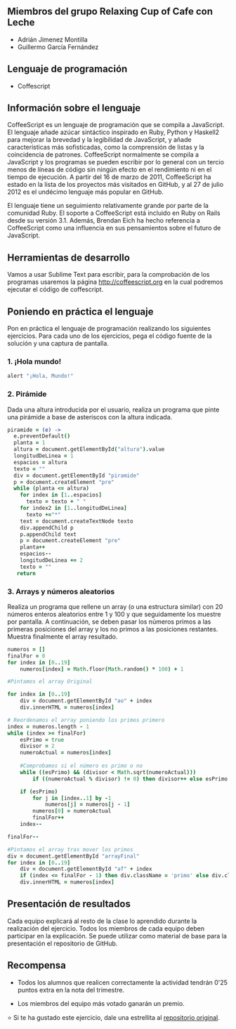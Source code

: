 ## Miembros del grupo Relaxing Cup of Cafe con Leche

* Adrián Jimenez Montilla
* Guillermo García Fernández

## Lenguaje de programación

* Coffescript

## Información sobre el lenguaje

CoffeeScript es un lenguaje de programación que se compila a JavaScript. El lenguaje añade azúcar sintáctico inspirado en Ruby, Python y Haskell2 para mejorar la brevedad y la legibilidad de JavaScript, y añade características más sofisticadas, como la comprensión de listas y la coincidencia de patrones. CoffeeScript normalmente se compila a JavaScript y los programas se pueden escribir por lo general con un tercio menos de líneas de código sin ningún efecto en el rendimiento ni en el tiempo de ejecución. A partir del 16 de marzo de 2011, CoffeeScript ha estado en la lista de los proyectos más visitados en GitHub, y al 27 de julio 2012 es el undécimo lenguaje más popular en GitHub.

El lenguaje tiene un seguimiento relativamente grande por parte de la comunidad Ruby. El soporte a CoffeeScript está incluido en Ruby on Rails desde su versión 3.1. Además, Brendan Eich ha hecho referencia a CoffeeScript como una influencia en sus pensamientos sobre el futuro de JavaScript.

## Herramientas de desarrollo

Vamos a usar Sublime Text para escribir, para la comprobación de los programas usaremos la página http://coffeescript.org
en la cual podremos ejecutar el código de coffescript.

## Poniendo en práctica el lenguaje

Pon en práctica el lenguaje de programación realizando los siguientes ejercicios. Para cada uno de los ejercicios, pega el código fuente de la solución y una captura de pantalla.

### 1. ¡Hola mundo!

````coffeeScript
alert "¡Hola, Mundo!"
````

### 2. Pirámide

Dada una altura introducida por el usuario, realiza un programa que pinte una pirámide a base de asteriscos con la altura indicada.

````coffeeScript
piramide = (e) ->
  e.preventDefault()
  planta = 1
  altura = document.getElementById("altura").value  
  longitudDeLinea = 1
  espacios = altura
  texto = ""
  div = document.getElementById "piramide"
  p = document.createElement "pre"
  while (planta <= altura)
    for index in [1..espacios]
      texto = texto + " "
    for index2 in [1..longitudDeLinea]
      texto +="*"
    text = document.createTextNode texto
    div.appendChild p
    p.appendChild text
    p = document.createElement "pre"
    planta++
    espacios--
    longitudDeLinea += 2
    texto = ""
   return
````

### 3. Arrays y números aleatorios

Realiza un programa que rellene un array (o una estructura similar) con 20 números enteros aleatorios entre 1 y 100 y que seguidamente los muestre por pantalla. A continuación, se deben pasar los números primos a las primeras posiciones del array y los no primos a las posiciones restantes. Muestra finalmente el array resultado.

````coffeeScript
numeros = []
finalFor = 0
for index in [0..19]
	numeros[index] = Math.floor(Math.random() * 100) + 1

#Pintamos el array Original

for index in [0..19]
	div = document.getElementById "ao" + index 
	div.innerHTML = numeros[index]

# Reordenamos el array poniendo los primos primero
index = numeros.length - 1
while (index >= finalFor)
	esPrimo = true
	divisor = 2
	numeroActual = numeros[index]
	
	#Comprobamos si el número es primo o no
	while ((esPrimo) && (divisor < Math.sqrt(numeroActual)))
		if ((numeroActual % divisor) != 0) then divisor++ else esPrimo = false

	if (esPrimo)
		for j in [index..1] by -1
			numeros[j] = numeros[j - 1]
		numeros[0] = numeroActual
		finalFor++
	index--

finalFor--

#Pintamos el array tras mover los primos
div = document.getElementById "arrayFinal"
for index in [0..19]
	div = document.getElementById "af" + index 
	if (index <= finalFor - 1) then div.className = 'primo' else div.className ='noprimo'
	div.innerHTML = numeros[index]
````


## Presentación de resultados

Cada equipo explicará al resto de la clase lo aprendido durante la realización del ejercicio. Todos los miembros de cada equipo deben participar en la explicación. Se puede utilizar como material de base para la presentación el repositorio de GitHub.

## Recompensa

* Todos los alumnos que realicen correctamente la actividad tendrán 0'25 puntos extra en la nota del trimestre.

* Los miembros del equipo más votado ganarán un premio.

:star: Si te ha gustado este ejercicio, dale una estrellita al [repositorio original](https://github.com/LuisJoseSanchez/aprende-un-lenguaje-en-un-dia).

